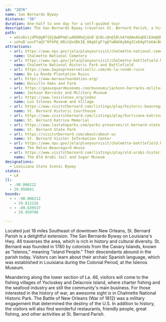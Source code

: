 ```yaml
---
id: "2076"
name: San Bernardo Byway
distance: "36"
duration: One-half to one day for a self-guided tour
description: The San Bernardo Byway traverses St. Bernard Parish, a historic region which was founded by Canary Islanders.
path:
  - wdzuDvijdPb@gBT{@j@wBPm@\uADQNk@j@sB`@cBLc@n@{B\kA?m@AeAGqDEiEAm@@U@C@IFQRW~@q@zAaAf@]t@i@|AgAdBiAvA_ApA}@JG~AgAxAcAvBuAr@e@vAaA~@o@r@e@|DkC`DwBb@_@d@a@`@_@V[\a@`@k@^k@Tc@LW??Tk@Ri@Pk@dCwI~@aDf@gBhBqGFQNF??OG`B}FtA}Ev@oC|@}Cv@oCtFuRx@wCp@_CHU\_A\q@zAcCZo@P_@\{@Vy@L[`@{Ab@wA^oA@E\oAPm@j@mBHYb@{AFSh@iBPq@j@oBJ[Vw@DQ^aAt@eBFKDKd@eAt@oB{@Ya@O??oAc@tA}Ed@Nb@PFB^J`@J`@HbB}DrDsIt@iBn@uAv@iBv@gBLWfAcCrAwClAkCTk@Vk@`@_AhAcCt@aBdA}BTi@\s@`@_ARe@h@{AVu@Ne@Hc@Je@P}@PyAD[?GBY@O@UBs@@e@?i@?mACkAAyC?g@?_@?mA?s@?KA{@AmA?[?cAAy@?a@AS?qAAm@?yA?g@AiAAm@C}B?UA}A?GCwC@w@@wD@cBFmDBkCByAFcEDwBHkDD}D@_@DmD@iAB{@@eAD}BDaCBwABuA?Q@[@y@?G@w@DkB@OFcA@UBMD]BYDYBMDSNw@VaALg@P_@@EHUN]P_@Ra@BGBAHONWFIFKFOT]DE?ANSbBoCBCb@w@vAaC`BkCl@cAh@{@Zg@NUn@aA|@{A~@yAj@_ALSz@uAz@sAz@wAhAmBv@oAz@uArDcGr@iAjAkBx@sA`@q@Ze@T]f@o@d@m@DGFGl@w@PUTWRYtA{Al@m@NODGDCb@g@^a@t@u@jAiAbA_ANOJIVY~@_ATYtAyA~AeBHInBqBvBwBxEcFJP??KQp@u@~@aAfAiAtQ{Q`@]JKfAmANMtBgBlBcAb@QbAa@nBe@t@K~@KzCYxD]nDc@bB_@vAYlA]~GyBnC{@dA]lAe@b@Yz@o@RMZM~@Ux@Od@K`Ci@lA_@fA_@tAc@vBs@~Ac@pBo@vEwAjC{@ZIh@Ol@SvDkAnFcB~Bs@`Bg@TGp@YfBk@|Ac@|Aa@x@OnAOv@GhCMrEQjEI^AxBITA~BIpAEH?zAGvBIpAGfACdACh@CPAZAvDOF?t@AhAE\C|EWjDO??jDMF?`ACJAVArBKh@G^E^IJAj@MVIb@K`@Qv@[\Sh@a@rBoBdCuC`BqBzA}An@u@j@{@j@cAXw@f@{AH]Lo@Hm@Fk@Fk@@[@_@BiBCeCCiCCqDAm@C}C?c@AoE?_A@kA@o@B{A@a@?[@w@D}BBm@?G@Y?KBkAD{BBsA?I@i@@o@Bs@DoB?g@B_DCyAEoBGkDCaAByAAm@FkC@[FeDBqBBqA@w@BkA@aBHiD???e@??BoAJuM?OFsC@sB?Yi@?WGG???F?VFh@?A{C?a@A[CqCA[?GC{A@kB@eA@wABkA?EHqBTwF_BC??~ABFeA?E?G?EDmAXoGD_ADaAFoB@UBa@HoBNoDHiBB_AD_A?CJyBBYBQJk@Je@XeA@ITy@HWd@mATy@Tu@Pw@BMFYFg@D_@Bc@@K?S@O?QAoBEeGGiDAa@?M?gA?CCeB?oBByD?w@?{@@{@@wBBeC@eB?_@CaAAMCy@Ak@AWASCk@EyAEq@AGGmAEi@Ci@CSEa@[qCQo@GSQ]MSQU]e@_A{@II??e@_@??_Aw@g@c@YYUWc@g@W]KUKUKWGYY{AOq@Kg@Kk@E_@IaA?GAO?]@iA@Q@M@OxAiJRwA`@gC\uBHcAB]B[Da@Da@^oCh@{EHaABi@Bm@HkA@YFcBLyHJcFLiG?SAyA?W?yAAeAAgAG{FC_DCuDA{@AgB?mA?IA_AB_ADyD@K@iADs@@_CDqCBeA@i@@uB@wADyCBeBBoABk@@[@e@DwBFeB??P{F?q@?oB?YCgC?_@CuA?o@Am@CaCAE?a@?[?_A?U?e@?i@?O?a@?Q?{D@{@?wB@_BBcEJ_FRiFPmFTqFb@_FLeAd@qCVeBPq@ZcAp@}Av@yA~@cBtCuFvA{C~@eCj@gB`@_Bv@mCb@wAb@iA\w@JUN]Ti@Rc@BG`@}@r@}Al@uA^y@bAuBp@aB^y@^q@N]BEj@_AJQZ_@BCj@s@|@gAj@m@|@y@vAiAlBoAxBwA`BgAx@g@fBgA~CqBz@k@zBoB`BsAl@e@`BmAt@e@nBkAdC_BfBgA^Ur@_@xA}@zAy@tCwA~C_Bt@a@v@a@tAu@dBgAr@a@rAq@dB_AhBcA~@g@j@[~A}@`Am@tAaAh@]v@k@ZYp@c@`@_@V[p@w@v@gAdAqBJ]La@RcAHo@Bw@@eA?eAGuAAQAOGk@AGIw@QmA??c@gBQgAEAYmAs@uCwByIOi@mA}EoAaFWeAc@eBYgAi@{B_@wA_@aBc@gBGW_@uAWeAQs@k@}Bi@oBk@}B]uASw@Ke@a@_Be@iBMk@Ka@a@aB_@aBa@_Ba@cBIYWcAeAkEqBeIaA_EaA}Dy@_De@kBe@mBi@uBk@aCWcAIUWgAOu@_@sAOo@UcAUy@I]IYIa@Oe@g@sB[oAU}@WkA_@}A_@uAo@gCi@_CQy@Mw@Ia@MeAMoAO_BC_@AWGi@Ec@YgEOkBM}BMqBImAM{AIiBSaDQcCOcCUaESoDI}@?y@A{@AmB?aB@oA?_AF_CJyAFaAZcCRgALi@^eB`@cBZgAbBeF`AsCXw@vB_GpCgHvAgD|AsDpAsCf@eAn@oAlCeFv@{AXe@FOdAmBvAcCxAcCxAgCvAcClAqB`C_EpAkBHKV]f@s@DIRUT_@`@i@~@qANU\a@p@{@\c@Z]TWX[j@m@x@y@ZYRWd@i@dAkAl@m@h@k@f@g@`@c@RUNKNKVS^SHGBG@EAICGg@s@OS^[z@w@V[d@i@~AkB|@cAv@{@tCaDnHiIvFkGrB}BxDkEpAwApB{Bp@u@h@cA`@q@Zm@^{@d@mA^aAhAsCv@qB`AqC~@eCp@eB~EgMj@}AX{@p@mBh@cBLg@Zw@Vq@Rq@`@sAVu@h@mBh@}BNa@VgA|@aDlBwF~@kCd@iAbAoCd@oANa@f@qAd@iAbAeCjAcCrBeEv@_Bv@eBd@aAtCeGf@iAJ[p@_BbAgCHU@CHSZy@@Ex@oCn@{BfB{FdBsFNc@Nk@vAgEl@iBn@mBTo@ZgAPm@Z_ALa@^kANe@`@kARe@b@gA^{@b@}@j@gAhAcDh@qAbB_En@_Bj@qAn@{Ax@wBL[
  - uohuD`uocP?e@}^KFkP@_HBiC@sGBkIB_OAgGCgF?g@?wBAUAyBAgICeEAgFCmGAcBCqOAmACqIAkECgECqIG}DGyBMgCMkBO_AASM}AY}AOeAG_@_@aCg@aCYwAiDmO_B_Hu@aDUeACGES[wAUaAcAmEcAoEaAkEa@aB_@_BcAiEYwAKi@Kg@[_BKq@]gCIs@Iw@Is@?EKgAU}CK}AEwBCaB?C?[AcB?q@@y@@eA@y@@a@f@uM?SDu@Bo@FeBRsHRqH?K@QJqADcABo@P}E?UJsCDoAJyCJkDF}ADmAJgDVyHJoD@GLcEJkCLeDHeB@S?KXcI^mL@e@\aGVaCb@gCn@mCL_@j@{Av@qB~@cBlAoBt@cAtB}BbCuBLIfEeDlCwBdCmBpC{Bj@e@dBuAxCaCnCuBhHwFxP{MbOoLrBaBhG_FpBgB|CsCzBuBDGrMeMZ[`D_DdEaEnCiCn@o@x@y@dCeCdE_E|D}D^]vCsChL}KdHcH~B{Bb@a@z@y@d@_@p@a@lAc@VIz@WdD_AnAa@
attractions:
  - url: https://www.nps.gov/jela/planyourvisit/chalmette-national-cemetery.htm
    name: Chalmette National Cemetery
  - url: https://www.nps.gov/jela/planyourvisit/chalmette-battlefield.htm
    name: Chalmette National Historic Park and Battlefield
  - url: https://www.bayoupreservationllc.com/de-la-ronde-ruins
    name: De La Ronde Plantation Ruins
  - url: https://www.merauxfoundation.org/
    name: Docville Oaks and Farm
  - url: https://geauxguardmuseums.com/museums/jackson-barracks-military-museum/
    name: Jackson Barracks and Military Museum
  - url: https://www.losislenos.org/index
    name: Los Islenos Museum and Village
  - url: https://www.visitstbernard.com/listings/play/historic-beauregard-courthouse
    name: St. Bernard Historic Courthouse
  - url: https://www.visitstbernard.com/listings/play/hurricane-katrina-memorial
    name: St. Bernard Katrina Memorial
  - url: https://www.lastateparks.com/parks-preserves/st-bernard-state-park
    name: St. Bernard State Park
  - url: https://visitstbernard.com/about/about-us
    name: St. Bernard Visitor Information Center
  - url: https://www.nps.gov/jela/planyourvisit/chalmette-battlefield.htm
    name: The Malus-Beauregard House
  - url: https://www.visitstbernard.com/listings/play/old-arabi-historic-districts
    name: The Old Arabi Jail and Sugar Museum
designations:
  - Louisiana State Scenic Byway
states:
  - LA
ll:
  - -90.006212
  - 29.958041
bounds:
  - - -90.006212
    - 29.812216
  - - -89.639537
    - 29.959786

---
```


Located just 18 miles Southeast of downtown New Orleans, St. Bernard Parish is a delightful extension. The San Bernardo Byway on Louisiana's Hwy. 46 traverses the area, which is rich in history and cultural diversity. St. Bernard was founded in 1780 by colonists from the Canary Islands, known as "Islenos," meaning "Island People." Their descendants abound in the parish today. Visitors can learn about their archaic Spanish language, which was established in Louisiana during the Colonial Period, at the Islenos Museum.

Meandering along the lower section of La. 46, visitors will come to the fishing villages of Yscloskey and Delacroix Island, where charter fishing and the seafood industry are still the community's main business. For those interested in the history of war, an awesome sight is in Chalmette National Historic Park. The Battle of New Orleans (War of 1812) was a military engagement that determined the destiny of the U.S. In addition to history, the visitors will also find wonderful restaurants, friendly people, great fishing, and other activities at St. Bernard Parish.
